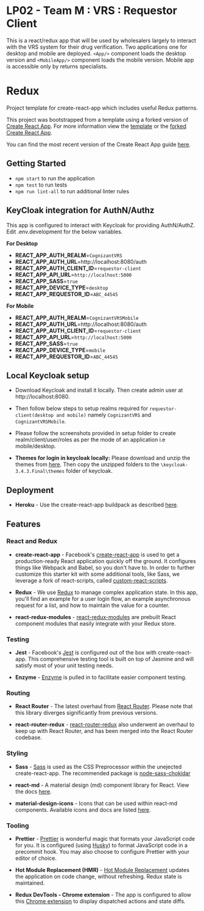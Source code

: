 # LP02 - Team M : VRS : Requestor Client

This is a react/redux app that will be used by wholesalers largely to interact with the VRS system for their drug verification. Two applications one for desktop and mobile are deployed. `<App/>` component loads the desktop version and `<MobileApp/>` component loads the mobile version. Mobile app is accessible only by returns specialists.

# Redux

Project template for create-react-app which includes useful Redux patterns.

This project was bootstrapped from a template using a forked version of [Create React App](https://github.com/facebookincubator/create-react-app). For more information view the [template](https://github.com/reedsa/create-react-app-templates) or the [forked Create React App](https://github.com/reedsa/create-react-app).

You can find the most recent version of the Create React App guide [here](https://github.com/facebookincubator/create-react-app/blob/master/packages/react-scripts/template/README.md).

## Getting Started

* `npm start` to run the application
* `npm test` to run tests
* `npm run lint-all` to run additional linter rules

## KeyCloak integration for AuthN/Authz

This app is configured to interact with Keycloak for providing AuthN/AuthZ. Edit .env.development for the below variables.

**For Desktop**

* **REACT_APP_AUTH_REALM**=`CognizantVRS`
* **REACT_APP_AUTH_URL**=http://localhost:8080/auth
* **REACT_APP_AUTH_CLIENT_ID**=`requestor-client`
* **REACT_APP_API_URL**=`http://localhost:5000`
* **REACT_APP_SASS**=`true`
* **REACT_APP_DEVICE_TYPE**=`desktop`
* **REACT_APP_REQUESTOR_ID**=`ABC_44545`

**For Mobile**

* **REACT_APP_AUTH_REALM**=`CognizantVRSMobile`
* **REACT_APP_AUTH_URL**=http://localhost:8080/auth
* **REACT_APP_AUTH_CLIENT_ID**=`requestor-client`
* **REACT_APP_API_URL**=`http://localhost:5000`
* **REACT_APP_SASS**=`true`
* **REACT_APP_DEVICE_TYPE**=`mobile`
* **REACT_APP_REQUESTOR_ID**=`ABC_44545`

## Local Keycloak setup 
* Download Keycloak and install it locally. Then create admin user at http://localhost:8080.
* Then follow below steps to setup realms required for `requestor-client(desktop and mobile)` namely `CognizantVRS` and `CognizantVRSMobile`.

* Please follow the screenshots provided in setup folder to create realm/client/user/roles as per the mode of an application i.e mobile/desktop.

* **Themes for login in keycloak locally:**
Please download and unzip the themes from [here](https://github.com/CognizantStudio/lp02-team-m-requestor-client/blob/master/setup).
Then copy the unzipped folders to the `\keycloak-3.4.3.Final\themes` folder of keycloak.

## Deployment

* **Heroku** - Use the create-react-app buildpack as described [here](https://blog.heroku.com/deploying-react-with-zero-configuration).

## Features

### React and Redux

* **create-react-app** - Facebook's [create-react-app](https://github.com/facebookincubator/create-react-app) is used to get a production-ready React application quickly off the ground. It configures things like Webpack and Babel, so you don't have to. In order to further customize this starter kit with some additional tools, like Sass, we leverage a fork of react-scripts, called [custom-react-scripts](https://github.com/kitze/custom-react-scripts).

* **Redux** - We use [Redux](https://github.com/reactjs/redux) to manage complex application state. In this app, you'll find an example for a user login flow, an example asynchronous request for a list, and how to maintain the value for a counter.

* **react-redux-modules** - [react-redux-modules](https://github.com/reedsa/react-redux-modules) are prebuilt React component modules that easily integrate with your Redux store.

### Testing

* **Jest** - Facebook's [Jest](https://github.com/facebook/jest/) is configured out of the box with create-react-app. This comprehensive testing tool is built on top of Jasmine and will satisfy most of your unit testing needs.

* **Enzyme** - [Enzyme](https://github.com/airbnb/enzyme) is pulled in to facilitate easier component testing.

### Routing

* **React Router** - The latest overhaul from [React Router](https://reacttraining.com/react-router/web). Please note that this library diverges significantly from previous versions.

* **react-router-redux** - [react-router-redux](https://github.com/ReactTraining/react-router/tree/master/packages/react-router-redux) also underwent an overhaul to keep up with React Router, and has been merged into the React Router codebase.

### Styling

* **Sass** - [Sass](http://sass-lang.com/) is used as the CSS Preprocessor within the unejected create-react-app. The recommended package is [node-sass-chokidar](https://github.com/michaelwayman/node-sass-chokidar)

* **react-md** - A material design (md) component library for React. View the docs [here](https://react-md.mlaursen.com/).

* **material-design-icons** - Icons that can be used within react-md components. Available icons and docs are listed [here](https://material.io/icons/).

### Tooling

* **Prettier** - [Prettier](https://github.com/prettier/prettier) is wonderful magic that formats your JavaScript code for you. It is configured (using [Husky](https://github.com/typicode/husky)) to format JavaScript code in a precommit hook. You may also choose to configure Prettier with your editor of choice.

* **Hot Module Replacement (HMR)** -
[Hot Module Replacement](https://webpack.js.org/concepts/hot-module-replacement) updates the application on code change, without refreshing. Redux state is maintained.

* **Redux DevTools - Chrome extension** - The app is configured to allow this [Chrome extension](https://chrome.google.com/webstore/detail/redux-devtools/lmhkpmbekcpmknklioeibfkpmmfibljd?hl=en) to display dispatched actions and state diffs.
